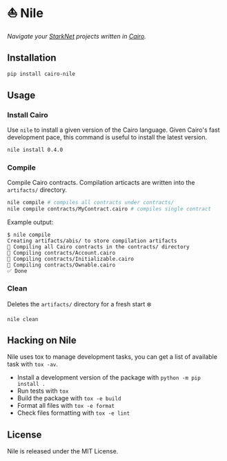 # ⛵ Nile

_Navigate your [StarkNet](https://www.cairo-lang.org/docs/hello_starknet/index.html) projects written in [Cairo](https://cairo-lang.org)._

## Installation

```sh
pip install cairo-nile
```

## Usage

### Install Cairo

Use `nile` to install a given version of the Cairo language. Given Cairo's fast development pace, this command is useful to install the latest version.

```sh
nile install 0.4.0
```

### Compile

Compile Cairo contracts. Compilation articacts are written into the `artifacts/` directory.

```sh
nile compile # compiles all contracts under contracts/
nile compile contracts/MyContract.cairo # compiles single contract
```
Example output:
```
$ nile compile
Creating artifacts/abis/ to store compilation artifacts
🤖 Compiling all Cairo contracts in the contracts/ directory
🔨 Compiling contracts/Account.cairo
🔨 Compiling contracts/Initializable.cairo
🔨 Compiling contracts/Ownable.cairo
✅ Done
```

### Clean

Deletes the `artifacts/` directory for a fresh start ❄️

```
nile clean
```

## Hacking on Nile

Nile uses tox to manage development tasks, you can get a list of
available task with `tox -av`.

 * Install a development version of the package with `python -m pip install .`
 * Run tests with `tox`
 * Build the package with `tox -e build`
 * Format all files with `tox -e format`
 * Check files formatting with `tox -e lint`


## License
Nile is released under the MIT License.
